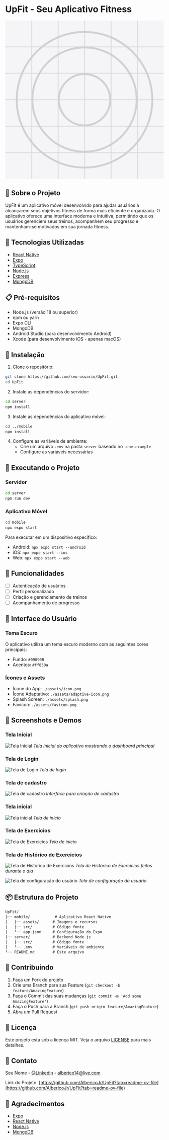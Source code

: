 # UpFit - Seu Aplicativo Fitness

![UpFit Logo](./mobile/assets/icon.png)

## 📱 Sobre o Projeto

UpFit é um aplicativo móvel desenvolvido para ajudar usuários a alcançarem seus objetivos fitness de forma mais eficiente e organizada. O aplicativo oferece uma interface moderna e intuitiva, permitindo que os usuários gerenciem seus treinos, acompanhem seu progresso e mantenham-se motivados em sua jornada fitness.

## 🚀 Tecnologias Utilizadas

- [React Native](https://reactnative.dev/)
- [Expo](https://expo.dev/)
- [TypeScript](https://www.typescriptlang.org/)
- [Node.js](https://nodejs.org/)
- [Express](https://expressjs.com/)
- [MongoDB](https://www.mongodb.com/)

## 📋 Pré-requisitos

- Node.js (versão 18 ou superior)
- npm ou yarn
- Expo CLI
- MongoDB
- Android Studio (para desenvolvimento Android)
- Xcode (para desenvolvimento iOS - apenas macOS)

## 🔧 Instalação

1. Clone o repositório:

```bash
git clone https://github.com/seu-usuario/UpFit.git
cd UpFit
```

2. Instale as dependências do servidor:

```bash
cd server
npm install
```

3. Instale as dependências do aplicativo móvel:

```bash
cd ../mobile
npm install
```

4. Configure as variáveis de ambiente:
   - Crie um arquivo `.env` na pasta `server` baseado no `.env.example`
   - Configure as variáveis necessárias

## 🚀 Executando o Projeto

### Servidor

```bash
cd server
npm run dev
```

### Aplicativo Móvel

```bash
cd mobile
npx expo start
```

Para executar em um dispositivo específico:

- Android: `npx expo start --android`
- iOS: `npx expo start --ios`
- Web: `npx expo start --web`

## 📱 Funcionalidades

- [ ] Autenticação de usuários
- [ ] Perfil personalizado
- [ ] Criação e gerenciamento de treinos
- [ ] Acompanhamento de progresso

## 🎨 Interface do Usuário

### Tema Escuro

O aplicativo utiliza um tema escuro moderno com as seguintes cores principais:

- Fundo: `#09090B`
- Acentos: `#ff830a`

### Ícones e Assets

- Ícone do App: `./assets/icon.png`
- Ícone Adaptativo: `./assets/adaptive-icon.png`
- Splash Screen: `./assets/splash.png`
- Favicon: `./assets/favicon.png`

## 📸 Screenshots e Demos

### Tela Inicial

![Tela Inicial](https://i.postimg.cc/63x8fjkG/Tela-inicial.png)
_Tela inicial do aplicativo mostrando o dashboard principal_

### Tela de Login

![Tela de Login](https://i.postimg.cc/t4bSJRZP/Hand-and-i-Phone-16-Pro.png)
_Tela de login_

### Tela de cadastro

![Tela de cadastro](https://i.postimg.cc/HnpnMGb6/Tela-de-cadastro.png)
_Interface para criação de cadastro_

### Tela inicial

![Tela inicial](https://i.postimg.cc/bvzB430K/Tela-inicial.png)
_Tela de inicio_

### Tela de Exercícios

![Tela de Exercícios](https://i.postimg.cc/nLhCMfYT/Tela-de-Exerc-cios.png)
_Tela de inicio_

### Tela de Histórico de Exercícios

![Tela de Histórico de Exercícios](https://i.postimg.cc/8cd7jRsg/Tela-de-Hist-rico-de-Exerc-cios.png)
_Tela de Histórico de Exercícios feitos durante o dia_

![Tela de configuração do usuário](https://i.postimg.cc/3rCKPJv6/Tela-de-configura-o-do-usu-rio.png)
_Tela de configuração do usuário_


## 📦 Estrutura do Projeto

```
UpFit/
├── mobile/           # Aplicativo React Native
│   ├── assets/      # Imagens e recursos
│   ├── src/         # Código fonte
│   └── app.json     # Configuração do Expo
├── server/          # Backend Node.js
│   ├── src/         # Código fonte
│   └── .env         # Variáveis de ambiente
└── README.md        # Este arquivo
```

## 🤝 Contribuindo

1. Faça um Fork do projeto
2. Crie uma Branch para sua Feature (`git checkout -b feature/AmazingFeature`)
3. Faça o Commit das suas mudanças (`git commit -m 'Add some AmazingFeature'`)
4. Faça o Push para a Branch (`git push origin feature/AmazingFeature`)
5. Abra um Pull Request

## 📝 Licença

Este projeto está sob a licença MIT. Veja o arquivo [LICENSE](LICENSE) para mais detalhes.

## 📧 Contato

Seu Nome - [@Linkedin](https://www.linkedin.com/in/alberico-junior/) - alberico14@live.com

Link do Projeto: [https://github.com/AlbericoJr/UpFit?tab=readme-ov-file](https://github.com/AlbericoJr/UpFit?tab=readme-ov-file)

## 🙏 Agradecimentos

- [Expo](https://expo.dev/)
- [React Native](https://reactnative.dev/)
- [Node.js](https://nodejs.org/)
- [MongoDB](https://www.mongodb.com/)
